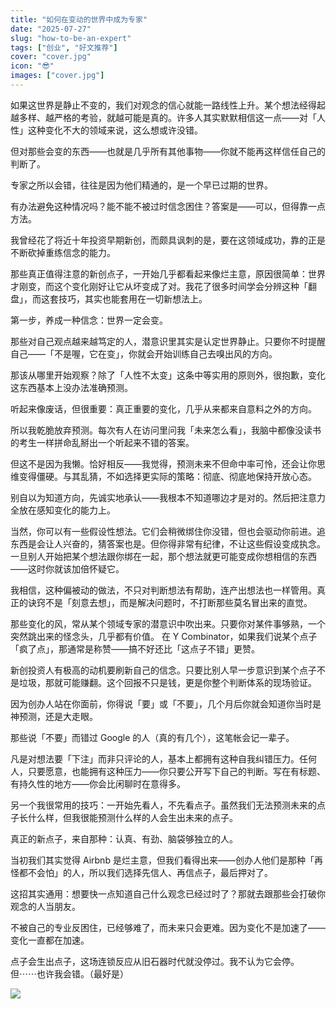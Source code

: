 ```yaml
---
title: "如何在变动的世界中成为专家"
date: "2025-07-27"
slug: "how-to-be-an-expert"
tags: ["创业", "好文推荐"]
cover: "cover.jpg"
icon: "😎"
images: ["cover.jpg"]
---
```

如果这世界是静止不变的，我们对观念的信心就能一路线性上升。某个想法经得起越多样、越严格的考验，就越可能是真的。许多人其实默默相信这一点——对「人性」这种变化不大的领域来说，这么想或许没错。



但对那些会变的东西——也就是几乎所有其他事物——你就不能再这样信任自己的判断了。



专家之所以会错，往往是因为他们精通的，是一个早已过期的世界。



有办法避免这种情况吗？能不能不被过时信念困住？答案是——可以，但得靠一点方法。



我曾经花了将近十年投资早期新创，而颇具讽刺的是，要在这领域成功，靠的正是不断砍掉重练信念的能力。



那些真正值得注意的新创点子，一开始几乎都看起来像烂主意，原因很简单：世界才刚变，而这个变化刚好让它从坏变成了对。我花了很多时间学会分辨这种「翻盘」，而这套技巧，其实也能套用在一切新想法上。



第一步，养成一种信念：世界一定会变。



那些对自己观点越来越笃定的人，潜意识里其实是认定世界静止。只要你不时提醒自己——「不是喔，它在变」，你就会开始训练自己去嗅出风的方向。



那该从哪里开始观察？除了「人性不太变」这条中等实用的原则外，很抱歉，变化这东西基本上没办法准确预测。



听起来像废话，但很重要：真正重要的变化，几乎从来都来自意料之外的方向。



所以我乾脆放弃预测。每次有人在访问里问我「未来怎么看」，我脑中都像没读书的考生一样拼命乱掰出一个听起来不错的答案。



但这不是因为我懒。恰好相反——我觉得，预测未来不但命中率可怜，还会让你思维变得僵硬。与其乱猜，不如选择更实际的策略：彻底、彻底地保持开放心态。



别自以为知道方向，先诚实地承认——我根本不知道哪边才是对的。然后把注意力全放在感知变化的能力上。



当然，你可以有一些假设性想法。它们会稍微绑住你没错，但也会驱动你前进。追东西是会让人兴奋的，猜答案也是。但你得非常有纪律，不让这些假设变成执念。
一旦别人开始把某个想法跟你绑在一起，那个想法就更可能变成你想相信的东西——这时你就该加倍怀疑它。



我相信，这种偏被动的做法，不只对判断想法有帮助，连产出想法也一样管用。真正的诀窍不是「刻意去想」，而是解决问题时，不打断那些莫名冒出来的直觉。



那些变化的风，常从某个领域专家的潜意识中吹出来。只要你对某件事够熟，一个突然跳出来的怪念头，几乎都有价值。
在 Y Combinator，如果我们说某个点子「疯了点」，那通常是称赞——搞不好还比「这点子不错」更赞。



新创投资人有极高的动机要刷新自己的信念。只要比别人早一步意识到某个点子不是垃圾，那就可能赚翻。这个回报不只是钱，更是你整个判断体系的现场验证。



因为创办人站在你面前，你得说「要」或「不要」，几个月后你就会知道你当时是神预测，还是大走眼。



那些说「不要」而错过 Google 的人（真的有几个），这笔帐会记一辈子。



凡是对想法要「下注」而非只评论的人，基本上都拥有这种自我纠错压力。任何人，只要愿意，也能拥有这种压力——你只要公开写下自己的判断。写在有标题、有持久性的地方——你会比闲聊时在意得多。



另一个我很常用的技巧：一开始先看人，不先看点子。虽然我们无法预测未来的点子长什么样，但我很能预测什么样的人会生出未来的点子。



真正的新点子，来自那种：认真、有劲、脑袋够独立的人。



当初我们其实觉得 Airbnb 是烂主意，但我们看得出来——创办人他们是那种「再怪都不会怕」的人，所以我们选择先信人、再信点子，最后押对了。



这招其实通用：想要快一点知道自己什么观念已经过时了？那就去跟那些会打破你观念的人当朋友。



不被自己的专业反困住，已经够难了，而未来只会更难。因为变化不是加速了——变化一直都在加速。



点子会生出点子，这场连锁反应从旧石器时代就没停过。我不认为它会停。
但⋯⋯也许我会错。（最好是）




![](https://prod-files-secure.s3.us-west-2.amazonaws.com/112d0858-5090-4d34-a606-b75eb8d65fd2/46476355-9cf3-4e99-9b7a-3531bc426380/1000202064.png?X-Amz-Algorithm=AWS4-HMAC-SHA256&X-Amz-Content-Sha256=UNSIGNED-PAYLOAD&X-Amz-Credential=ASIAZI2LB466QHGQ5QMT%2F20250906%2Fus-west-2%2Fs3%2Faws4_request&X-Amz-Date=20250906T074251Z&X-Amz-Expires=3600&X-Amz-Security-Token=IQoJb3JpZ2luX2VjECAaCXVzLXdlc3QtMiJGMEQCICIImOYMj%2FgC1k718T56uQSgddz9dcDDt9qz2d%2Brgd88AiBoS2sYTDrSC2Ykih8zyPXDZ2UYpTdIRVDuCCnqv9iyEiqIBAiJ%2F%2F%2F%2F%2F%2F%2F%2F%2F%2F8BEAAaDDYzNzQyMzE4MzgwNSIMW4btWRCrqNVta8tdKtwD58seKzydiP%2FQGD0sRWI%2BrHoXBf2btlkE4Mfzd3jbVpZuut9gSkP%2FyR09lcaL7%2FXSp2pANhjPO4g5lQeXkDWL1Rl8FeLs57PViTKj4rCi7Z8et6vCGy4W96xMO3kPo3u3RkypjSp823DOKRBTukCzejFP05lMxUzp1r%2B0Cnead1vxPVS7ur7EtiYl%2BRnc9I0WPZZhHAMXuFKZ45%2BImSG4xoHA4ztKtTAVxAe7aqsHqTuSHoa%2FmXRuZm6logFNaqtZ%2F4tFFz%2FzI2iMNgTVwD7ukXVBH3j7FKSCxfrnOHdAcBzfTM1bx4nF1qfHyaXhgopfJIvRMsWCtYQsueV9oefhvwihe5YQVmWtjXfLrIteM0HWYGB8l09fw%2B%2FgNq5k2rbtM5tPl1C7C9dEhS8oDyiMWkszlO%2FwvVbegB8haQVDVzKTHBzy6n4WRSpvldcvrsOsorSVOTsH3WM5HSzV8CN5EFsg%2BubjhghAfL%2BM1klJwEGkSm6%2BBrT31CbWwzrBZcuj1PrhW0CdZyp%2Ba%2Bk%2F9RQrJed4YPzLMEG257%2BI3BWpp3ra1%2B1ZxyPVWL7rp4lO8zCTc%2BBPhhuN7f54dx7SD0u%2B87mxZ1LQkFBSYsGUQd929PM4GrnuglU7dugN3nEwwcjvxQY6pgH7Jrx8yto5O8mtPy9sgplIEz2ccO9Add%2BdpyUBF6e9BY6o3AxRTUUq0mmx5EAntMP2bHnD6n3jzvIBoz4BzT5%2BMJw07APpVC1GFY9T2Qpn04%2BvbuaWBMb1%2BAuumYvtXdndyVirEq1udXtnLNtQFotMT44azoApnbwZ8jNnOhUEW%2Bb8XAi3Q1fG7FfHjdy0ORWA3%2FogyzwFaxxLt8QyGkyUQ%2FlyIDbG&X-Amz-Signature=0c4afcf7fbd3a77511d09fdbe54ef21ead2b4e5be4c5f315474fd188ecd795d1&X-Amz-SignedHeaders=host&x-amz-checksum-mode=ENABLED&x-id=GetObject)

